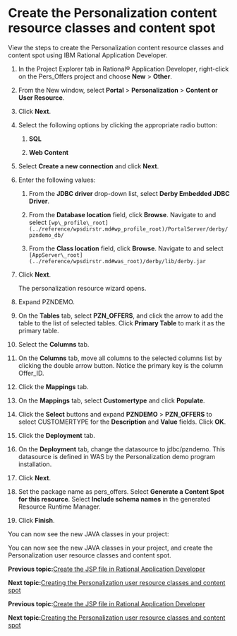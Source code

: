 # Create the Personalization content resource classes and content spot

View the steps to create the Personalization content resource classes and content spot using IBM Rational Application Developer.

1.  In the Project Explorer tab in Rational® Application Developer, right-click on the Pers\_Offers project and choose **New** \> **Other**.

2.  From the New window, select **Portal** \> **Personalization** \> **Content or User Resource**.

3.  Click **Next**.

4.  Select the following options by clicking the appropriate radio button:

    1.  **SQL**

    2.  **Web Content**

5.  Select **Create a new connection** and click **Next**.

6.  Enter the following values:

    1.  From the **JDBC driver** drop-down list, select **Derby Embedded JDBC Driver**.

    2.  From the **Database location** field, click **Browse**. Navigate to and select `[wp\_profile\_root](../reference/wpsdirstr.md#wp_profile_root)/PortalServer/derby/pzndemo_db/`

    3.  From the **Class location** field, click **Browse**. Navigate to and select `[AppServer\_root](../reference/wpsdirstr.md#was_root)/derby/lib/derby.jar`

7.  Click **Next**.

    The personalization resource wizard opens.

8.  Expand PZNDEMO.

9.  On the **Tables** tab, select **PZN\_OFFERS**, and click the arrow to add the table to the list of selected tables. Click **Primary Table** to mark it as the primary table.

10. Select the **Columns** tab.

11. On the **Columns** tab, move all columns to the selected columns list by clicking the double arrow button. Notice the primary key is the column Offer\_ID.

12. Click the **Mappings** tab.

13. On the **Mappings** tab, select **Customertype** and click **Populate**.

14. Click the **Select** buttons and expand **PZNDEMO** \> **PZN\_OFFERS** to select CUSTOMERTYPE for the **Description** and **Value** fields. Click **OK**.

15. Click the **Deployment** tab.

16. On the **Deployment** tab, change the datasource to jdbc/pzndemo. This datasource is defined in WAS by the Personalization demo program installation.

17. Click **Next**.

18. Set the package name as pers\_offers. Select **Generate a Content Spot for this resource**. Select **Include schema names** in the generated Resource Runtime Manager.

19. Click **Finish**.


You can now see the new JAVA classes in your project:

You can now see the new JAVA classes in your project, and create the Personalization user resource classes and content spot.


**Previous topic:**[Create the JSP file in Rational Application Developer](../pzn/pzn_demo_create_jsp_rad.md)

**Next topic:**[Creating the Personalization user resource classes and content spot](../pzn/pzn_demo_create_pzn_user_resources.md)


**Previous topic:**[Create the JSP file in Rational Application Developer](../pzn/pzn_demo_create_jsp_rad.md)

**Next topic:**[Creating the Personalization user resource classes and content spot](../pzn/pzn_demo_create_pzn_user_resources.md)

